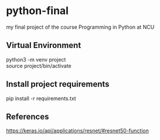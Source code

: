 # python-final
my final project of the course Programming in Python at NCU

## Virtual Environment
python3 -m venv project  
source project/bin/activate

## Install project requirements
pip install -r requirements.txt


## References
https://keras.io/api/applications/resnet/#resnet50-function